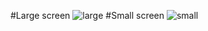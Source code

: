 #Large screen
![large](https://github.com/Lenore8963/DoggoWebApp/assets/118407314/571b474e-e060-42dc-96d5-34f68c88ffc9)
#Small screen
![small](https://github.com/Lenore8963/DoggoWebApp/assets/118407314/e9008af1-6ba7-4b5a-a58f-86b89382053a)

